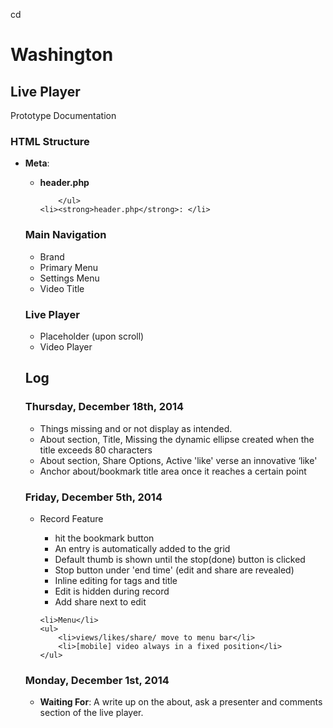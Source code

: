 cd<h1>Washington</h1>

<h2>Live Player</h2>
<span>Prototype Documentation</span>

<h3>HTML Structure</h3>
<ul>
	<li><strong>Meta</strong>: </li>
		<ul>
			<li><strong>header.php</strong></li>

		</ul>
	<li><strong>header.php</strong>: </li>
</ul>

<h3>Main Navigation</h3>
<ul>
	<li>Brand</li>
	<li>Primary Menu</li>
	<li>Settings Menu</li>
	<li>Video Title</li>
</ul>

<h3>Live Player</h3>
<ul>
	<li>Placeholder (upon scroll)</li>
	<li>Video Player</li>
</ul>









<h2>Log</h2>

<h3>Thursday, December 18th, 2014</h3>
<ul>
	<li>Things missing and or not display as intended.</li>
	<li>About section, Title, Missing the dynamic ellipse created when the title exceeds 80 characters</li>
	<li>About section, Share Options, Active 'like' verse an innovative ‘like'</li>
	<li>Anchor about/bookmark title area once it reaches a certain point</li>
</ul>

<h3>Friday, December 5th, 2014</h3>
<ul>
	<li>Record Feature</li>
	<ul>
		<li>hit the bookmark button</li>
		<li>An entry is automatically added to the grid</li>
		<li>Default thumb is shown until the stop(done) button is clicked</li>
		<li>Stop button under 'end time' (edit and share are revealed)</li>
		<li>Inline editing for tags and title</li>
		<li>Edit is hidden during record</li>
		<li>Add share next to edit</li>
	</ul>

	<li>Menu</li>
	<ul>
		<li>views/likes/share/ move to menu bar</li>
		<li>[mobile] video always in a fixed position</li>
	</ul>
</ul>

<h3>Monday, December 1st, 2014</h3>
<ul>
	<li><strong>Waiting For</strong>: A write up on the about, ask a presenter and comments section of the live player.</li> 
</ul>




